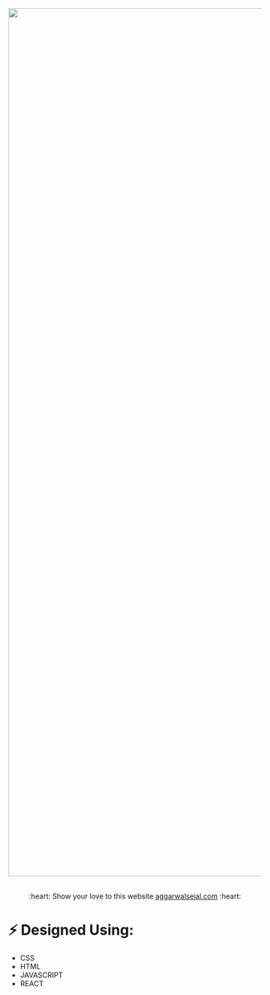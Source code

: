 <img width="1728" src="https://github.com/aggarwalsejal/Portfolio-React/assets/56756275/f3406530-f29e-4a38-9d79-2c0fa6a58a85">
<br /><br />
<p align=center> :heart: Show your love to this website <a href="https://aggarwalsejal.com/">aggarwalsejal.com</a> :heart:</p>

# :zap: Designed Using: <br>
 * CSS
 * HTML
 * JAVASCRIPT
 * REACT
